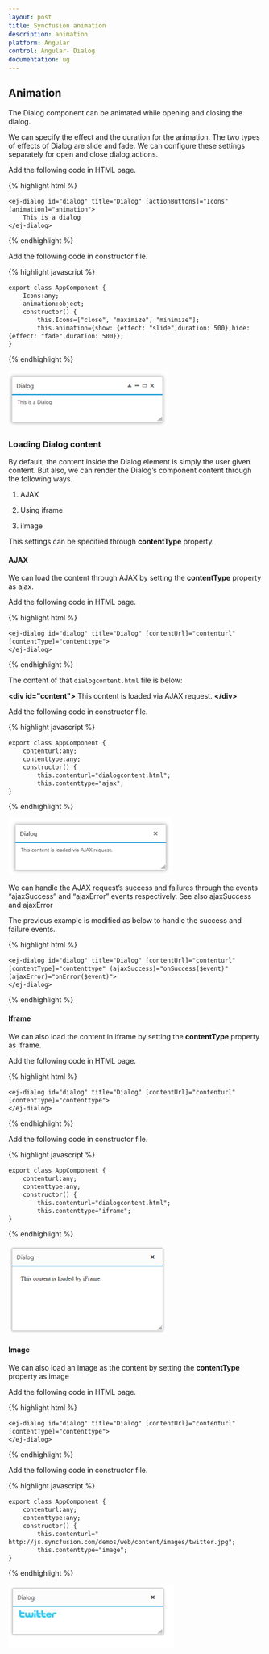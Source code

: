 ```yaml
---
layout: post
title: Syncfusion animation
description: animation
platform: Angular
control: Angular- Dialog
documentation: ug
---
```


## Animation

The Dialog component can be animated while opening and closing the dialog.

We can specify the effect and the duration for the animation. The two types of effects of Dialog are slide and fade. We can configure these settings separately for open and close dialog actions.

Add the following code in HTML page.

{% highlight html %}

    <ej-dialog id="dialog" title="Dialog" [actionButtons]="Icons" [animation]="animation">
        This is a dialog
    </ej-dialog>

{% endhighlight %}

Add the following code in constructor file.

{% highlight javascript %}

    export class AppComponent {
        Icons:any;
        animation:object;
        constructor() {
            this.Icons=["close", "maximize", "minimize"];
            this.animation={show: {effect: "slide",duration: 500},hide: {effect: "fade",duration: 500}};
    }

{% endhighlight %}

![Animation](animation_images\animation_img1.png)


### Loading Dialog content

By default, the content inside the Dialog element is simply the user given content. But also, we can render the Dialog’s component content through the following ways.

1. AJAX

2. Using iframe

3. iImage

This settings can be specified through **contentType** property.


#### AJAX

We can load the content through AJAX by setting the **contentType** property as ajax.

Add the following code in HTML page.

{% highlight html %}

    <ej-dialog id="dialog" title="Dialog" [contentUrl]="contenturl" [contentType]="contenttype">
    </ej-dialog>

{% endhighlight %}


The content of that `dialogcontent.html` file is below:

**&lt;div id="content"&gt;** This content is loaded via AJAX request. **&lt;/div&gt;**

Add the following code in constructor file.

{% highlight javascript %}

    export class AppComponent {
        contenturl:any;
        contenttype:any;
        constructor() {
            this.contenturl="dialogcontent.html";
            this.contenttype="ajax";
    }

{% endhighlight %}

![Load content](animation_images\ajax_img1.png)

We can handle the AJAX request’s success and failures through the events “ajaxSuccess” and “ajaxError” events respectively. See also ajaxSuccess and ajaxError

The previous example is modified as below to handle the success and failure events.

{% highlight html %}

    <ej-dialog id="dialog" title="Dialog" [contentUrl]="contenturl" [contentType]="contenttype" (ajaxSuccess)="onSuccess($event)" (ajaxError)="onError($event)">
    </ej-dialog>

{% endhighlight %}






#### Iframe



We can also load the content in iframe by setting the **contentType** property as iframe.


Add the following code in HTML page.

{% highlight html %}

    <ej-dialog id="dialog" title="Dialog" [contentUrl]="contenturl" [contentType]="contenttype">
    </ej-dialog>

{% endhighlight %}

Add the following code in constructor file.

{% highlight javascript %}

    export class AppComponent {
        contenturl:any;
        contenttype:any;
        constructor() {
            this.contenturl="dialogcontent.html";
            this.contenttype="iframe";
    }

{% endhighlight %}

![](animation_images\iiframe_img1.png)


#### Image 

We can also load an image as the content by setting the **contentType** property as image

Add the following code in HTML page.

{% highlight html %}

    <ej-dialog id="dialog" title="Dialog" [contentUrl]="contenturl" [contentType]="contenttype">
    </ej-dialog>

{% endhighlight %}

Add the following code in constructor file.

{% highlight javascript %}

    export class AppComponent {
        contenturl:any;
        contenttype:any;
        constructor() {
            this.contenturl=" http://js.syncfusion.com/demos/web/content/images/twitter.jpg";
            this.contenttype="image";
    }

{% endhighlight %}


![Animation](animation_images\iimage-_img1.png)



